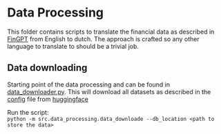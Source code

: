 # Data Processing

This folder contains scripts to translate the financial data as described in [FinGPT]() from English to dutch. The approach is crafted so any other language to translate to should be a trivial job.

## Data downloading
Starting point of the data processing and can be found in [data_downloader.py](./data_downloader.py). This will download all datasets as described in the [config](./config.ini) file from [huggingface](https://huggingface.co/)

Run the script: \
`python -m src.data_processing.data_downloade --db_location <path to store the data>`